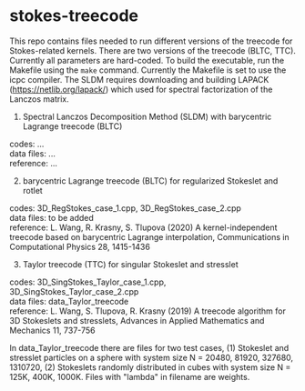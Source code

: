 # stokes-treecode

This repo contains files needed to run different versions of the treecode for Stokes-related kernels. There are two versions of the treecode (BLTC, TTC). Currently all parameters are hard-coded. To build the executable, run the Makefile using the `make` command. Currently the Makefile is set to use the icpc compiler. The SLDM requires downloading and building LAPACK (https://netlib.org/lapack/) which used for spectral factorization of the Lanczos matrix.

1. Spectral Lanczos Decomposition Method (SLDM) with barycentric Lagrange treecode (BLTC)

codes: ...  
data files: ...  
reference: ...  

2. barycentric Lagrange treecode (BLTC) for regularized Stokeslet and rotlet

codes: 3D_RegStokes_case_1.cpp, 3D_RegStokes_case_2.cpp  
data files: to be added  
reference: L. Wang, R. Krasny, S. Tlupova (2020) A kernel-independent treecode based on barycentric Lagrange interpolation, Communications in Computational Physics 28, 1415-1436

3. Taylor treecode (TTC) for singular Stokeslet and stresslet

codes: 3D_SingStokes_Taylor_case_1.cpp, 3D_SingStokes_Taylor_case_2.cpp  
data files: data_Taylor_treecode   
reference: L. Wang, S. Tlupova, R. Krasny (2019) A treecode algorithm for 3D Stokeslets and stresslets, Advances in Applied Mathematics and Mechanics 11, 737-756

In data_Taylor_treecode there are files for two test cases,
(1) Stokeslet and stresslet particles on a sphere with system size N = 20480, 81920, 327680, 1310720,
(2) Stokeslets randomly distributed in cubes with system size N = 125K, 400K, 1000K.
Files with "lambda" in filename are weights.
